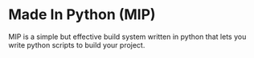 # Made In Python (MIP)

MIP is a simple but effective build system written in python that lets you write python scripts to build your project.